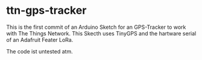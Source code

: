 # ttn-gps-tracker
This is the first commit of an Arduino Sketch for an GPS-Tracker to work with The Things Network.
This Skecth uses TinyGPS and the hartware serial of an Adafruit Feater LoRa.

The code ist untested atm.
